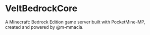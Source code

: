 # VeltBedrockCore
A Minecraft: Bedrock Edition game server built with PocketMine-MP, created and powered by @m-mmacia.
